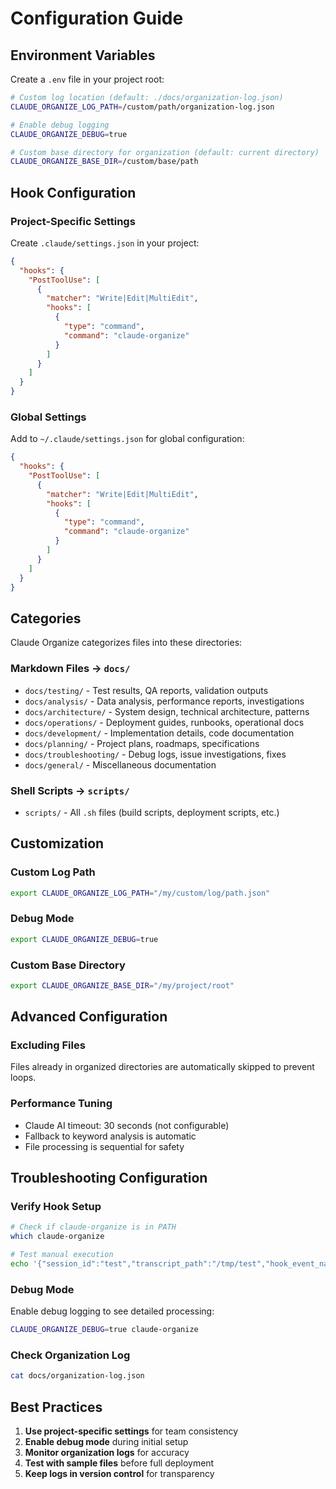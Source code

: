 # Configuration Guide

## Environment Variables

Create a `.env` file in your project root:

```bash
# Custom log location (default: ./docs/organization-log.json)
CLAUDE_ORGANIZE_LOG_PATH=/custom/path/organization-log.json

# Enable debug logging
CLAUDE_ORGANIZE_DEBUG=true

# Custom base directory for organization (default: current directory)
CLAUDE_ORGANIZE_BASE_DIR=/custom/base/path
```

## Hook Configuration

### Project-Specific Settings

Create `.claude/settings.json` in your project:

```json
{
  "hooks": {
    "PostToolUse": [
      {
        "matcher": "Write|Edit|MultiEdit",
        "hooks": [
          {
            "type": "command",
            "command": "claude-organize"
          }
        ]
      }
    ]
  }
}
```

### Global Settings

Add to `~/.claude/settings.json` for global configuration:

```json
{
  "hooks": {
    "PostToolUse": [
      {
        "matcher": "Write|Edit|MultiEdit",
        "hooks": [
          {
            "type": "command",
            "command": "claude-organize"
          }
        ]
      }
    ]
  }
}
```

## Categories

Claude Organize categorizes files into these directories:

### Markdown Files → `docs/`
- `docs/testing/` - Test results, QA reports, validation outputs
- `docs/analysis/` - Data analysis, performance reports, investigations
- `docs/architecture/` - System design, technical architecture, patterns
- `docs/operations/` - Deployment guides, runbooks, operational docs
- `docs/development/` - Implementation details, code documentation
- `docs/planning/` - Project plans, roadmaps, specifications
- `docs/troubleshooting/` - Debug logs, issue investigations, fixes
- `docs/general/` - Miscellaneous documentation

### Shell Scripts → `scripts/`
- `scripts/` - All `.sh` files (build scripts, deployment scripts, etc.)

## Customization

### Custom Log Path

```bash
export CLAUDE_ORGANIZE_LOG_PATH="/my/custom/log/path.json"
```

### Debug Mode

```bash
export CLAUDE_ORGANIZE_DEBUG=true
```

### Custom Base Directory

```bash
export CLAUDE_ORGANIZE_BASE_DIR="/my/project/root"
```

## Advanced Configuration

### Excluding Files

Files already in organized directories are automatically skipped to prevent loops.

### Performance Tuning

- Claude AI timeout: 30 seconds (not configurable)
- Fallback to keyword analysis is automatic
- File processing is sequential for safety

## Troubleshooting Configuration

### Verify Hook Setup

```bash
# Check if claude-organize is in PATH
which claude-organize

# Test manual execution
echo '{"session_id":"test","transcript_path":"/tmp/test","hook_event_name":"PostToolUse","tool_name":"Write","tool_input":{"file_path":"./test.md","content":"# Test"}}' | claude-organize
```

### Debug Mode

Enable debug logging to see detailed processing:

```bash
CLAUDE_ORGANIZE_DEBUG=true claude-organize
```

### Check Organization Log

```bash
cat docs/organization-log.json
```

## Best Practices

1. **Use project-specific settings** for team consistency
2. **Enable debug mode** during initial setup
3. **Monitor organization logs** for accuracy
4. **Test with sample files** before full deployment
5. **Keep logs in version control** for transparency
